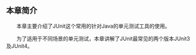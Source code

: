 
## 本章简介

 

 

&emsp;&emsp;本章主要介绍了JUnit这个常用的针对Java的单元测试工具的使用。

&emsp;&emsp;为了适用于不同场景的单元测试，本章讲解了JUnit最常见的两个版本JUnit3及JUnit4。

 

 

 

 
